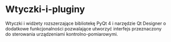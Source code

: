 # Wtyczki-i-pluginy
Wtyczki i widżety rozszerzające bibliotekę PyQt 4 i narzędzie Qt Designer o dodatkowe funkcjonalności pozwalające utworzyć interfejs przeznaczony do sterowania urządzeniami kontrolno-pomiarowymi.
